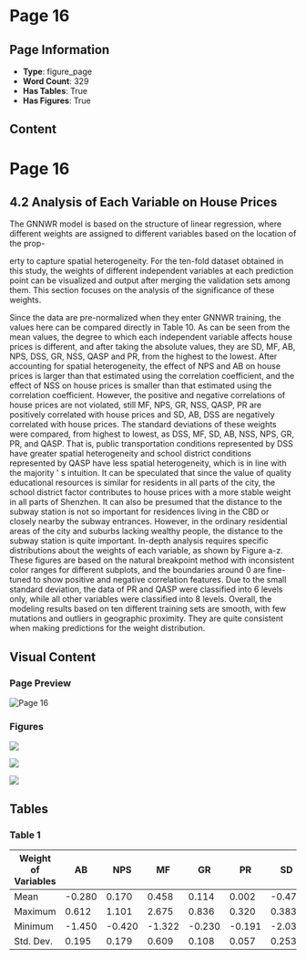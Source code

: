 # Page 16

## Page Information

- **Type**: figure_page
- **Word Count**: 329
- **Has Tables**: True
- **Has Figures**: True

## Content

# Page 16

## 4.2 Analysis of Each Variable on House Prices

The GNNWR model is based on the structure of linear regression, where different weights are assigned to different variables based on the location of the prop-

erty to capture spatial heterogeneity. For the ten-fold dataset obtained in this study, the weights of different independent variables at each prediction point can be visualized and output after merging the validation sets among them. This section focuses on the analysis of the significance of these weights.

Since the data are pre-normalized when they enter GNNWR training, the values here can be compared directly in Table 10. As can be seen from the mean values, the degree to which each independent variable affects house prices is different, and after taking the absolute values, they are SD, MF, AB, NPS, DSS, GR, NSS, QASP and PR, from the highest to the lowest. After accounting for spatial heterogeneity, the effect of NPS and AB on house prices is larger than that estimated using the correlation coefficient, and the effect of NSS on house prices is smaller than that estimated using the correlation coefficient. However, the positive and negative correlations of house prices are not violated, still MF, NPS, GR, NSS, QASP, PR are positively correlated with house prices and SD, AB, DSS are negatively correlated with house prices. The standard deviations of these weights were compared, from highest to lowest, as DSS, MF, SD, AB, NSS, NPS, GR, PR, and QASP. That is, public transportation conditions represented by DSS have greater spatial heterogeneity and school district conditions represented by QASP have less spatial heterogeneity, which is in line with the majority ' s intuition. It can be speculated that since the value of quality educational resources is similar for residents in all parts of the city, the school district factor contributes to house prices with a more stable weight in all parts of Shenzhen. It can also be presumed that the distance to the subway station is not so important for residences living in the CBD or closely nearby the subway entrances. However, in the ordinary residential areas of the city and suburbs lacking wealthy people, the distance to the subway station is quite important. In-depth analysis requires specific distributions about the weights of each variable, as shown by Figure a-z. These figures are based on the natural breakpoint method with inconsistent color ranges for different subplots, and the boundaries around 0 are fine-tuned to show positive and negative correlation features. Due to the small standard deviation, the data of PR and QASP were classified into 6 levels only, while all other variables were classified into 8 levels. Overall, the modeling results based on ten different training sets are smooth, with few mutations and outliers in geographic proximity. They are quite consistent when making predictions for the weight distribution.

## Visual Content

### Page Preview

![Page 16](/projects/llms/images/2202.04358v1_page_16.png)

### Figures

![](/projects/llms/figures/2202.04358v1_page_16_figure_1.png)


![](/projects/llms/figures/2202.04358v1_page_16_figure_2.png)


![](/projects/llms/figures/2202.04358v1_page_16_figure_3.png)


## Tables

### Table 1

| Weight of Variables | AB | NPS | MF | GR | PR | SD | QASP | NSS | DSS | Intercept |
| --- | --- | --- | --- | --- | --- | --- | --- | --- | --- | --- |
| Mean | -0.280 | 0.170 | 0.458 | 0.114 | 0.002 | -0.474 | 0.021 | 0.033 | -0.160 | 0.508 |
| Maximum | 0.612 | 1.101 | 2.675 | 0.836 | 0.320 | 0.383 | 0.179 | 0.701 | 6.763 | 1.486 |
| Minimum | -1.450 | -0.420 | -1.322 | -0.230 | -0.191 | -2.035 | -0.055 | -0.868 | -4.627 | -0.018 |
| Std. Dev. | 0.195 | 0.179 | 0.609 | 0.108 | 0.057 | 0.253 | 0.026 | 0.187 | 0.820 | 0.208 |
